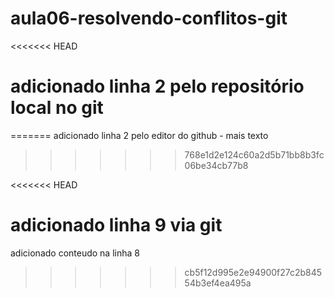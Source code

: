 # aula06-resolvendo-conflitos-git
<<<<<<< HEAD
# adicionado linha 2 pelo repositório local no git
=======
adicionado linha 2 pelo editor do github - mais texto
>>>>>>> 768e1d2e124c60a2d5b71bb8b3fc06be34cb77b8

<<<<<<< HEAD

adicionado linha 9 via git
=======
adicionado conteudo na linha 8
>>>>>>> cb5f12d995e2e94900f27c2b84554b3ef4ea495a
